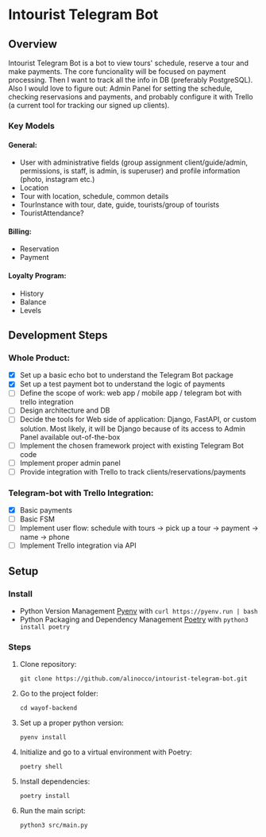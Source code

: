 Intourist Telegram Bot
======================

## Overview
Intourist Telegram Bot is a bot to view tours' schedule, reserve a tour and make payments. The core funcionality will be focused on payment processing. Then I want to track all the info in DB (preferably PostgreSQL). Also I would love to figure out: Admin Panel for setting the schedule, checking reservasions and payments, and probably configure it with Trello (a current tool for tracking our signed up clients).

### Key Models
#### General:
* User with administrative fields (group assignment client/guide/admin, permissions, is staff, is admin, is superuser) and profile information (photo, instagram etc.)
* Location
* Tour with location, schedule, common details
* TourInstance with tour, date, guide, tourists/group of tourists
* TouristAttendance?

#### Billing:
* Reservation
* Payment

#### Loyalty Program:
* History 
* Balance
* Levels

## Development Steps
### Whole Product:
- [x] Set up a basic echo bot to understand the Telegram Bot package
- [x] Set up a test payment bot to understand the logic of payments
- [ ] Define the scope of work: web app / mobile app / telegram bot with trello integration 
- [ ] Design architecture and DB
- [ ] Decide the tools for Web side of application: Django, FastAPI, or custom solution. Most likely, it will be Django because of its access to Admin Panel available out-of-the-box
- [ ] Implement the chosen framework project with existing Telegram Bot code
- [ ] Implement proper admin panel
- [ ] Provide integration with Trello to track clients/reservations/payments

### Telegram-bot with Trello Integration:
- [x] Basic payments
- [ ] Basic FSM 
- [ ] Implement user flow: schedule with tours -> pick up a tour -> payment -> name -> phone 
- [ ] Implement Trello integration via API

## Setup

### Install
* Python Version Management [Pyenv](https://github.com/pyenv/pyenv) with `curl https://pyenv.run | bash`
* Python Packaging and Dependency Management [Poetry](https://python-poetry.org/docs/) with `python3 install poetry`

### Steps
1. Clone repository:
   ```
   git clone https://github.com/alinocco/intourist-telegram-bot.git
   ```
2. Go to the project folder:
   ```
   cd wayof-backend
   ```
3. Set up a proper python version:
   ```
   pyenv install
   ```
4. Initialize and go to a virtual environment with Poetry:
   ```
   poetry shell
   ```
5. Install dependencies:
   ```
   poetry install
   ```
6. Run the main script:
   ```
   python3 src/main.py
   ```

